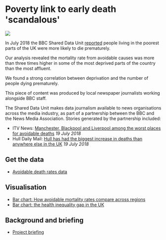# Poverty link to early death 'scandalous'

![](https://ichef.bbci.co.uk/news/624/cpsprodpb/14ABA/production/_102566648_gerardcomposite.jpg)

In July 2018 the BBC Shared Data Unit [reported](https://www.bbc.co.uk/news/uk-england-44853482) people living in the poorest parts of the UK were more likely to die prematurely.

Our analysis revealed the mortality rate from avoidable causes was more than three times higher in some of the most deprived parts of the country than the most affluent. 

We found a strong correlation between deprivation and the number of people dying prematurely.

This piece of content was produced by local newspaper journalists working alongside BBC staff.

The Shared Data Unit makes data journalism available to news organisations across the media industry, as part of a partnership between the BBC and the News Media Association. Stories generated by the partnership included:

* ITV News: [Manchester, Blackpool and Liverpool among the worst places for avoidable deaths](http://www.itv.com/news/granada/2018-07-19/manchester-blackpool-and-liverpool-among-the-worst-places-for-avoidable-death/) *19 July 2018*
* Hull Daily Mail: [Hull has had the biggest increase in deaths than anywhere else in the UK](https://www.hulldailymail.co.uk/news/hull-east-yorkshire-news/hull-biggest-increase-deaths-anywhere-1801761) *19 July 2018*


## Get the data

* [Avoidable death rates data](https://docs.google.com/spreadsheets/d/1ZEiEkW6sLxV2C_Gq1gcfDM64at96eBWPntMxoU6Pq9M/edit?usp=sharing)

## Visualisation

* [Bar chart: How avoidable mortality rates compare across regions](https://ichef.bbci.co.uk/news/624/cpsprodpb/1622/production/_102566650_e51909dc-4f12-4ce1-9b2f-08d16f5a96d3.png)
* [Bar chart: the health inequality gap in the UK](https://ichef.bbci.co.uk/news/624/cpsprodpb/171CA/production/_102566649_chart-nations_avoidable_deaths_170718-latest.png)

## Background and briefing

* [Project briefing](https://docs.google.com/document/d/1FmSCbYFUVguU3oS3EOFdBnQn9lQHUYTuyiCNgpkMSrA/edit)
